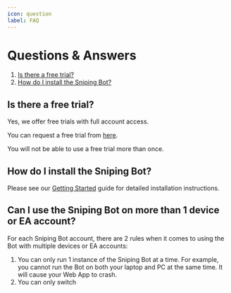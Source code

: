 ```yaml
---
icon: question
label: FAQ
---
```


# Questions & Answers

1. [Is there a free trial?](#is-there-a-free-trial)
1. [How do I install the Sniping Bot?](#how-do-i-install-the-sniping-bot)

## Is there a free trial?

Yes, we offer free trials with full account access.

You can request a free trial from [here](https://futsnipingbot.com/trial-signup).

You will not be able to use a free trial more than once.


## How do I install the Sniping Bot?

Please see our [Getting Started](/getting-started) guide for detailed installation instructions.

## Can I use the Sniping Bot on more than 1 device or EA account?

For each Sniping Bot account, there are 2 rules when it comes to using the Bot with multiple devices or EA accounts:
1. You can only run 1 instance of the Sniping Bot at a time. For example, you cannot run the Bot on both your laptop and PC at the same time. It will cause your Web App to crash.
2. You can only switch 